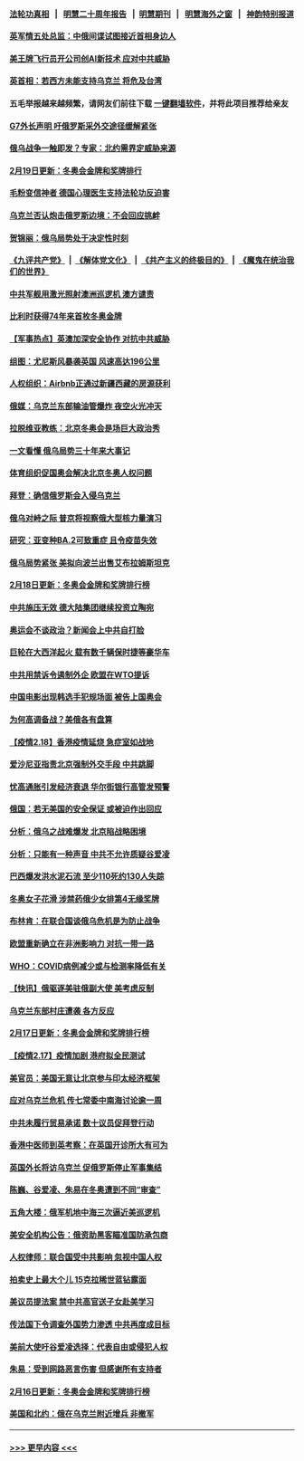 #### [法轮功真相](https://github.com/gfw-breaker/truth/blob/master/README.md?t=0) &nbsp;&nbsp;|&nbsp;&nbsp; [明慧二十周年报告](https://github.com/gfw-breaker/mh-reports/blob/master/README.md?t=0) &nbsp;&nbsp;|&nbsp;&nbsp;[明慧期刊](https://github.com/gfw-breaker/mh-qikan) &nbsp;&nbsp;|&nbsp;&nbsp; [明慧海外之窗](https://github.com/gfw-breaker/mh-news/blob/master/README.md?t=0) &nbsp;&nbsp;|&nbsp;&nbsp; [神韵特别报道](https://github.com/gfw-breaker/mh-news/blob/master/shenyun.md?t=0)
#### [英军情五处总监：中俄间谍试图接近首相身边人](../pages/nsc418/n13590168.md?t=02201350) 
#### [美王牌飞行员开公司创AI新技术 应对中共威胁](../pages/nsc418/n13590363.md?t=02201350) 
#### [英首相：若西方未能支持乌克兰 将危及台湾](../pages/nsc418/n13590249.md?t=02201350) 
#### 五毛举报越来越频繁，请网友们前往下载 [一键翻墙软件](https://github.com/gfw-breaker/ssr-accounts)，并将此项目推荐给亲友
#### [G7外长声明 吁俄罗斯采外交途径缓解紧张](../pages/nsc418/n13590174.md?t=02201350) 
#### [俄乌战争一触即发？专家：北约需界定威胁来源](../pages/nsc418/n13589824.md?t=02201350) 
#### [2月19日更新：冬奥会金牌和奖牌排行](../pages/nsc418/n13589467.md?t=02201350) 
#### [毛粉变信神者 德国心理医生支持法轮功反迫害](../pages/nsc418/n13589324.md?t=02201350) 
#### [乌克兰否认炮击俄罗斯边境：不会回应挑衅](../pages/nsc418/n13590010.md?t=02201350) 
#### [贺锦丽：俄乌局势处于决定性时刻](../pages/nsc418/n13589882.md?t=02201350) 
#### [《九评共产党》](https://github.com/begood0513/9ping.md/blob/master/README.md) &nbsp;|&nbsp; [《解体党文化》](../../../../jtdwh.md/blob/master/README.md)  &nbsp;|&nbsp; [《共产主义的终极目的》](../../../../gczydzjmd.md/blob/master/README.md) &nbsp;|&nbsp; [《魔鬼在统治我们的世界》](../../../../mgztzwmdsj.md/blob/master/README.md) 
#### [中共军舰用激光照射澳洲巡逻机 澳方谴责](../pages/nsc418/n13589593.md?t=02201350) 
#### [比利时获得74年来首枚冬奥金牌](../pages/nsc418/n13589770.md?t=02201350) 
#### [【军事热点】英澳加深安全协作 对抗中共威胁](../pages/nsc418/n13589152.md?t=02201350) 
#### [组图：尤尼斯风暴袭英国 风速高达196公里](../pages/nsc418/n13588992.md?t=02201350) 
#### [人权组织：Airbnb正通过新疆西藏的房源获利](../pages/nsc418/n13588582.md?t=02201350) 
#### [俄媒：乌克兰东部输油管爆炸 夜空火光冲天](../pages/nsc418/n13588489.md?t=02201350) 
#### [拉脱维亚教练：北京冬奥会是场巨大政治秀](../pages/nsc418/n13588250.md?t=02201350) 
#### [一文看懂 俄乌局势三十年来大事记](../pages/nsc418/n13585006.md?t=02201350) 
#### [体育组织促国奥会解决北京冬奥人权问题](../pages/nsc418/n13588127.md?t=02201350) 
#### [拜登：确信俄罗斯会入侵乌克兰](../pages/nsc418/n13588112.md?t=02201350) 
#### [俄乌对峙之际 普京将视察俄大型核力量演习](../pages/nsc418/n13588027.md?t=02201350) 
#### [研究：亚变种BA.2可致重症 且令疫苗失效](../pages/nsc418/n13587727.md?t=02201350) 
#### [俄乌局势紧张 美拟向波兰出售艾布拉姆斯坦克](../pages/nsc418/n13587942.md?t=02201350) 
#### [2月18日更新：冬奥会金牌和奖牌排行榜](../pages/nsc418/n13587247.md?t=02201350) 
#### [中共施压无效 德大陆集团继续投资立陶宛](../pages/nsc418/n13587776.md?t=02201350) 
#### [奥运会不谈政治？新闻会上中共自打脸](../pages/nsc418/n13587758.md?t=02201350) 
#### [巨轮在大西洋起火 载有数千辆保时捷等豪华车](../pages/nsc418/n13587602.md?t=02201350) 
#### [中共用禁诉令遏制外企 欧盟在WTO提诉](../pages/nsc418/n13587601.md?t=02201350) 
#### [中国电影出现韩选手犯规场面 被告上国奥会](../pages/nsc418/n13587199.md?t=02201350) 
#### [为何高调备战？美俄各有盘算](../pages/nsc418/n13587229.md?t=02201350) 
#### [【疫情2.18】香港疫情延烧 急症室如战地](../pages/nsc418/n13586880.md?t=02201350) 
#### [爱沙尼亚指责北京强制外交手段 中共跳脚](../pages/nsc418/n13586654.md?t=02201350) 
#### [忧高通胀引发经济衰退 华尔街银行高管发预警](../pages/nsc418/n13586211.md?t=02201350) 
#### [俄国：若无美国的安全保证 或被迫作出回应](../pages/nsc418/n13585429.md?t=02201350) 
#### [分析：俄乌之战难爆发 北京陷战略困境](../pages/nsc418/n13584724.md?t=02201350) 
#### [分析：只能有一种声音 中共不允许质疑谷爱凌](../pages/nsc418/n13585354.md?t=02201350) 
#### [巴西爆发洪水泥石流 至少110死约130人失踪](../pages/nsc418/n13585127.md?t=02201350) 
#### [冬奥女子花滑 涉禁药俄少女排第4无缘奖牌](../pages/nsc418/n13585213.md?t=02201350) 
#### [布林肯：在联合国谈俄乌危机是为防止战争](../pages/nsc418/n13584974.md?t=02201350) 
#### [欧盟重新确立在非洲影响力 对抗一带一路](../pages/nsc418/n13584975.md?t=02201350) 
#### [WHO：COVID病例减少或与检测率降低有关](../pages/nsc418/n13584907.md?t=02201350) 
#### [【快讯】俄驱逐美驻俄副大使 美考虑反制](../pages/nsc418/n13584874.md?t=02201350) 
#### [乌克兰东部村庄遭袭 各方反应](../pages/nsc418/n13584407.md?t=02201350) 
#### [2月17日更新：冬奥会金牌和奖牌排行榜](../pages/nsc418/n13584301.md?t=02201350) 
#### [【疫情2.17】疫情加剧 港府拟全民测试](../pages/nsc418/n13583896.md?t=02201350) 
#### [美官员：美国无意让北京参与印太经济框架](../pages/nsc418/n13583646.md?t=02201350) 
#### [应对乌克兰危机 传七常委中南海讨论逾一周](../pages/nsc418/n13582692.md?t=02201350) 
#### [中共未履行贸易承诺 数十议员促拜登行动](../pages/nsc418/n13582548.md?t=02201350) 
#### [香港中医师到英考察：在英国开诊所大有可为](../pages/nsc418/n13582702.md?t=02201350) 
#### [英国外长将访乌克兰 促俄罗斯停止军事集结](../pages/nsc418/n13582802.md?t=02201350) 
#### [陈巍、谷爱凌、朱易在冬奥遭到不同“审查”](../pages/nsc418/n13582309.md?t=02201350) 
#### [五角大楼：俄军机地中海三次逼近美巡逻机](../pages/nsc418/n13582260.md?t=02201350) 
#### [美安全机构公告：俄资助黑客瞄准国防承包商](../pages/nsc418/n13582435.md?t=02201350) 
#### [人权律师：联合国受中共影响 忽视中国人权](../pages/nsc418/n13582394.md?t=02201350) 
#### [拍卖史上最大个儿 15克拉稀世蓝钻露面](../pages/nsc418/n13582199.md?t=02201350) 
#### [美议员提法案 禁中共高官送子女赴美学习](../pages/nsc418/n13582372.md?t=02201350) 
#### [传法国下令调查外国势力渗透 中共再度成目标](../pages/nsc418/n13581691.md?t=02201350) 
#### [美前大使吁谷爱凌选择：代表自由或侵犯人权](../pages/nsc418/n13581881.md?t=02201350) 
#### [朱易：受到网路恶言伤害 但感谢所有支持者](../pages/nsc418/n13581946.md?t=02201350) 
#### [2月16日更新：冬奥会金牌和奖牌排行榜](../pages/nsc418/n13581496.md?t=02201350) 
#### [美国和北约：俄在乌克兰附近增兵 非撤军](../pages/nsc418/n13581666.md?t=02201350) 

----
#### [ >>> 更早内容 <<< ](../indexes/nsc418-earlier.md)
